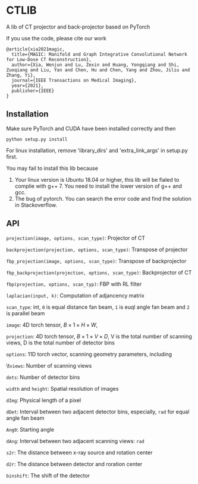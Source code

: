 # CTLIB
A lib of CT projector and back-projector based on PyTorch

If you use the code, please cite our work
```
@article{xia2021magic,
  title={MAGIC: Manifold and Graph Integrative Convolutional Network for Low-Dose CT Reconstruction},
  author={Xia, Wenjun and Lu, Zexin and Huang, Yongqiang and Shi, Zuoqiang and Liu, Yan and Chen, Hu and Chen, Yang and Zhou, Jiliu and Zhang, Yi},
  journal={IEEE Transactions on Medical Imaging},
  year={2021},
  publisher={IEEE}
}
```
## Installation
Make sure PyTorch and CUDA have been installed correctly and then
```
python setup.py install
```

For linux installation, remove 'library_dirs' and 'extra_link_args' in setup.py first.

You may fail to install this lib because
1) Your linux version is Ubuntu 18.04 or higher, this lib will be fialed to complie with g++ 7. You need to install the lower version of g++ and gcc.
2) The bug of pytorch. You can search the error code and find the solution in Stackoverflow.

## API
``projection(image, options, scan_type)``: Projector of CT

``backprojection(projection, options, scan_type)``: Transpose of projector

``fbp_projection(image, options, scan_type)``: Transpose of backprojector

``fbp_backprojection(projection, options, scan_type)``: Backprojector of CT

``fbp(projection, options, scan_typ)``: FBP with RL filter

``laplacian(input, k)``: Computation of adjancency matrix

``scan_type``: int, ``0`` is equal distance fan beam, ``1`` is euql angle fan beam and ``2`` is parallel beam

``image``: 4D torch tensor, $B\times 1\times H\times W$,

``projection``: 4D torch tensor, $B\times 1\times V\times D$, V is the total number of scanning views, D is the total number of detector bins

``options``: 11D torch vector, scanning geometry parameters, including

\t``views``: Number of scanning views

``dets``: Number of detector bins

``width`` and ``height``: Spatial resolution of images

``dImg``: Physical length of a pixel

``dDet``: Interval between two adjacent detector bins, especially, ``rad`` for equal angle fan beam

``Ang0``: Starting angle

``dAng``: Interval between two adjacent scanning views: ``rad``

``s2r``: The distance between x-ray source and rotation center

``d2r``: The distance between detector and roration center

``binshift``: The shift of the detector


